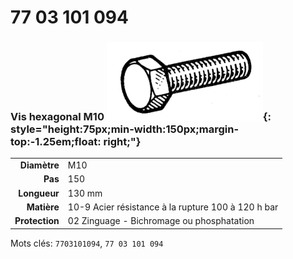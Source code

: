 # 77 03 101 094

### Vis hexagonal M10 ![](../assets/images/parts/hex_screws.png){: style="height:75px;min-width:150px;margin-top:-1.25em;float: right;"}

|   |   |
|---:|---|
**Diamètre** | M10
**Pas** |150
**Longueur** |130 mm
**Matière** | 10-9 Acier résistance à la rupture 100 à 120 h bar
**Protection** | 02 Zinguage - Bichromage ou phosphatation

Mots clés: `7703101094`, `77 03 101 094`
